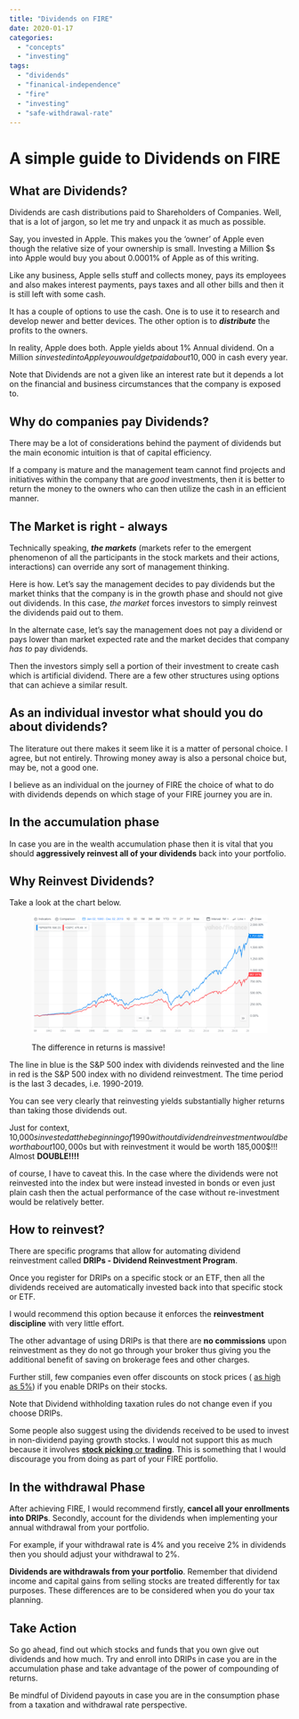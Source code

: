 ```yaml
---
title: "Dividends on FIRE"
date: 2020-01-17
categories: 
  - "concepts"
  - "investing"
tags: 
  - "dividends"
  - "finanical-independence"
  - "fire"
  - "investing"
  - "safe-withdrawal-rate"
---
```


# A simple guide to Dividends on FIRE

## What are Dividends?

Dividends are cash distributions paid to Shareholders of Companies. Well, that is a lot of jargon, so let me try and unpack it as much as possible.

Say, you invested in Apple. This makes you the ‘owner’ of Apple even though the relative size of your ownership is small. Investing a Million $s into Apple would buy you about 0.0001% of Apple as of this writing. 

Like any business, Apple sells stuff and collects money, pays its employees and also makes interest payments, pays taxes and all other bills and then it is still left with some cash. 

It has a couple of options to use the cash. One is to use it to research and develop newer and better devices. The other option is to **_distribute_** the profits to the owners. 

In reality, Apple does both. Apple yields about 1% Annual dividend. On a Million $s invested into Apple you would get paid about 10,000$ in cash every year.

Note that Dividends are not a given like an interest rate but it depends a lot on the financial and business circumstances that the company is exposed to.

## Why do companies pay Dividends?

There may be a lot of considerations behind the payment of dividends but the main economic intuition is that of capital efficiency.

If a company is mature and the management team cannot find projects and initiatives within the company that are _good_ investments, then it is better to return the money to the owners who can then utilize the cash in an efficient manner.  

## The Market is right - **always**

Technically speaking, **_the markets_** (markets refer to the emergent phenomenon of all the participants in the stock markets and their actions, interactions) can override any sort of management thinking. 

Here is how. Let’s say the management decides to pay dividends but the market thinks that the company is in the growth phase and should not give out dividends. In this case, _the market_ forces investors to simply reinvest the dividends paid out to them.

In the alternate case, let’s say the management does not pay a dividend or pays lower than market expected rate and the market decides that company _has to_ pay dividends.

Then the investors simply sell a portion of their investment to create cash which is artificial dividend. There are a few other structures using options that can achieve a similar result.  

## As an individual investor what should you do about dividends?

The literature out there makes it seem like it is a matter of personal choice. I agree, but not entirely. Throwing money away is also a personal choice but, may be, not a good one.

I believe as an individual on the journey of FIRE the choice of what to do with dividends depends on which stage of your FIRE journey you are in.

## In the accumulation phase

In case you are in the wealth accumulation phase then it is vital that you should **aggressively reinvest all of your dividends** back into your portfolio. 

## Why Reinvest Dividends?

Take a look at the chart below. 

<figure>

![](images/Dividend-1.png)

<figcaption>

The difference in returns is massive!

</figcaption>

</figure>

The line in blue is the S&P 500 index with dividends reinvested and the line in red is the S&P 500 index with no dividend reinvestment. The time period is the last 3 decades, i.e. 1990-2019. 

You can see very clearly that reinvesting yields substantially higher returns than taking those dividends out.

Just for context, 10,000$s invested at the beginning of 1990 without dividend reinvestment would be worth about 100,000$s but with reinvestment it would be worth 185,000$!!! Almost **DOUBLE!!!!**

of course, I have to caveat this. In the case where the dividends were not reinvested into the index but were instead invested in bonds or even just plain cash then the actual performance of the case without re-investment would be relatively better.

## How to reinvest?

There are specific programs that allow for automating dividend reinvestment called **DRIPs - Dividend Reinvestment Program**. 

Once you register for DRIPs on a specific stock or an ETF, then all the dividends received are automatically invested back into that specific stock or ETF.

I would recommend this option because it enforces the **reinvestment discipline** with very little effort. 

The other advantage of using DRIPs is that there are **no commissions** upon reinvestment as they do not go through your broker thus giving you the additional benefit of saving on brokerage fees and other charges.

Further still, few companies even offer discounts on stock prices ( [as high as 5%](https://www.nasdaq.com/articles/these-3-dividend-stocks-offer-shares-discount-2018-02-24)) if you enable DRIPs on their stocks.

Note that Dividend withholding taxation rules do not change even if you choose DRIPs. 

Some people also suggest using the dividends received to be used to invest in non-dividend paying growth stocks. I would not support this as much because it involves [**stock picking** or **trading**](https://happypathfire.com/trading%e2%80%8a-%e2%80%8ahow-to-sustainably-lose-money-in-capital-markets/). This is something that I would discourage you from doing as part of your FIRE portfolio.

## In the withdrawal Phase

After achieving FIRE, I would recommend firstly, **cancel all your enrollments into DRIPs**. Secondly, account for the dividends when implementing your annual withdrawal from your portfolio. 

For example, if your withdrawal rate is 4% and you receive 2% in dividends then you should adjust your withdrawal to 2%. 

**Dividends are withdrawals from your portfolio**. Remember that dividend income and capital gains from selling stocks are treated differently for tax purposes. These differences are to be considered when you do your tax planning.   

## Take Action

So go ahead, find out which stocks and funds that you own give out dividends and how much. Try and enroll into DRIPs in case you are in the accumulation phase and take advantage of the power of compounding of returns. 

Be mindful of Dividend payouts in case you are in the consumption phase from a taxation and withdrawal rate perspective.

